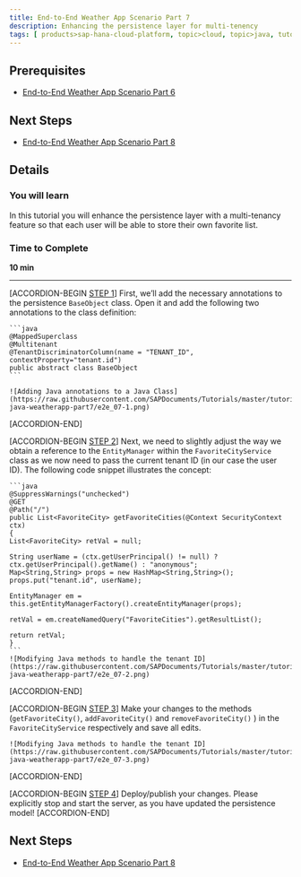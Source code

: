 ```yaml
---
title: End-to-End Weather App Scenario Part 7
description: Enhancing the persistence layer for multi-tenency
tags: [ products>sap-hana-cloud-platform, topic>cloud, topic>java, tutorial>intermediate]
---
```


## Prerequisites  
 - [End-to-End Weather App Scenario Part 6](http://go.sap.com/developer/tutorials/hcp-java-weatherapp-part6.html)

## Next Steps
 - [End-to-End Weather App Scenario Part 8](http://go.sap.com/developer/tutorials/hcp-java-weatherapp-part8.html)

## Details
### You will learn  
In this tutorial you will enhance the persistence layer with a multi-tenancy feature so that each user will be able to store their own favorite list.

### Time to Complete
**10 min**

---
[ACCORDION-BEGIN [STEP 1](step1)]
First, we’ll add the necessary annotations to the persistence `BaseObject` class. Open it and add the following two annotations to the class definition:

    ```java
    @MappedSuperclass
    @Multitenant
    @TenantDiscriminatorColumn(name = "TENANT_ID", contextProperty="tenant.id")
    public abstract class BaseObject
    ```

    ![Adding Java annotations to a Java Class](https://raw.githubusercontent.com/SAPDocuments/Tutorials/master/tutorials/hcp-java-weatherapp-part7/e2e_07-1.png)

[ACCORDION-END] 

[ACCORDION-BEGIN [STEP 2]()]
Next, we need to slightly adjust the way we obtain a reference to the `EntityManager` within the `FavoriteCityService` class as we now need to pass the current tenant ID (in our case the user ID). The following code snippet illustrates the concept:

    ```java
    @SuppressWarnings("unchecked")
    @GET
    @Path("/")
    public List<FavoriteCity> getFavoriteCities(@Context SecurityContext ctx)
    {
    List<FavoriteCity> retVal = null;

    String userName = (ctx.getUserPrincipal() != null) ? ctx.getUserPrincipal().getName() : "anonymous";
    Map<String,String> props = new HashMap<String,String>();
    props.put("tenant.id", userName);

    EntityManager em = this.getEntityManagerFactory().createEntityManager(props);

    retVal = em.createNamedQuery("FavoriteCities").getResultList();

    return retVal;
    }
    ```
    ![Modifying Java methods to handle the tenant ID](https://raw.githubusercontent.com/SAPDocuments/Tutorials/master/tutorials/hcp-java-weatherapp-part7/e2e_07-2.png)
[ACCORDION-END] 

[ACCORDION-BEGIN [STEP 3]()]
Make your changes to the methods (`getFavoriteCity()`, `addFavoriteCity()` and `removeFavoriteCity()` ) in the `FavoriteCityService` respectively and save all edits.

    ![Modifying Java methods to handle the tenant ID](https://raw.githubusercontent.com/SAPDocuments/Tutorials/master/tutorials/hcp-java-weatherapp-part7/e2e_07-3.png)
[ACCORDION-END] 

[ACCORDION-BEGIN [STEP 4]()]
Deploy/publish your changes. Please explicitly stop and start the server, as you have updated the persistence model!
[ACCORDION-END] 


## Next Steps
 - [End-to-End Weather App Scenario Part 8](http://go.sap.com/developer/tutorials/hcp-java-weatherapp-part8.html)
